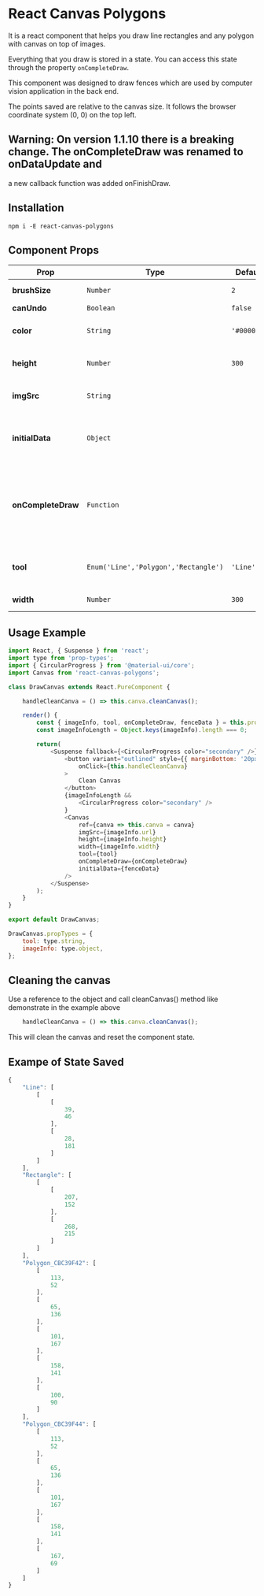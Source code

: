 # React Canvas Polygons

It is a react component that helps you draw line rectangles and any polygon with canvas on top of images.

Everything that you draw is stored in a state. You can access this state through the property `onCompleteDraw`.

This component was designed to draw fences which are used by computer vision application in the back end.

The points saved are relative to the canvas size. It follows the browser coordinate system (0, 0) on the top left.

## Warning: On version 1.1.10 there is a breaking change. The onCompleteDraw was renamed to onDataUpdate and
a new callback function was added onFinishDraw.

## Installation

```
npm i -E react-canvas-polygons
```

## Component Props

Prop | Type | Default | Req | Description
--- | --- | --- | --- | ---
**brushSize** | `Number` |  `2` | - | BrushSize to draw
**canUndo** | `Boolean` |  `false` | - | CanUndo
**color** | `String` |  `'#000000'` | - | Color of what we want draw
**height** | `Number` |  `300` | - | the height of the canvas
**imgSrc** | `String` |  | - | Background image to canvas;
**initialData** | `Object` |  | - | Is the data to be be draw when load the component
**onCompleteDraw** | `Function` |  | - | This is a callback function that we be called everytime a shape finish to draw
**tool** | `Enum('Line','Polygon','Rectangle')` |  `'Line'` | - | Shapes that you can select to draw
**width** | `Number` |  `300` | - | The width of canvas

## Usage Example

```js
import React, { Suspense } from 'react';
import type from 'prop-types';
import { CircularProgress } from '@material-ui/core';
import Canvas from 'react-canvas-polygons';

class DrawCanvas extends React.PureComponent {

    handleCleanCanva = () => this.canva.cleanCanvas();

    render() {
        const { imageInfo, tool, onCompleteDraw, fenceData } = this.props;
        const imageInfoLength = Object.keys(imageInfo).length === 0;

        return(
            <Suspense fallback={<CircularProgress color="secondary" />}>
                <button variant="outlined" style={{ marginBottom: '20px' }}
                    onClick={this.handleCleanCanva}
                >
                    Clean Canvas
                </button>
                {imageInfoLength &&
                    <CircularProgress color="secondary" />
                }
                <Canvas
                    ref={canva => this.canva = canva}
                    imgSrc={imageInfo.url}
                    height={imageInfo.height}
                    width={imageInfo.width}
                    tool={tool}
                    onCompleteDraw={onCompleteDraw}
                    initialData={fenceData}
                />
            </Suspense>
        );
    }
}

export default DrawCanvas;

DrawCanvas.propTypes = {
    tool: type.string,
    imageInfo: type.object,
};
```

## Cleaning the canvas

Use a reference to the object and call cleanCanvas() method like demonstrate in the example above

```js
    handleCleanCanva = () => this.canva.cleanCanvas();
```

This will clean the canvas and reset the component state.

## Exampe of State Saved

```js
{
    "Line": [
        [
            [
                39,
                46
            ],
            [
                28,
                181
            ]
        ]
    ],
    "Rectangle": [
        [
            [
                207,
                152
            ],
            [
                268,
                215
            ]
        ]
    ],
    "Polygon_CBC39F42": [
        [
            113,
            52
        ],
        [
            65,
            136
        ],
        [
            101,
            167
        ],
        [
            158,
            141
        ],
        [
            100,
            90
        ]
    ],
    "Polygon_CBC39F44": [
        [
            113,
            52
        ],
        [
            65,
            136
        ],
        [
            101,
            167
        ],
        [
            158,
            141
        ],
        [
            167,
            69
        ]
    ]
}

```
